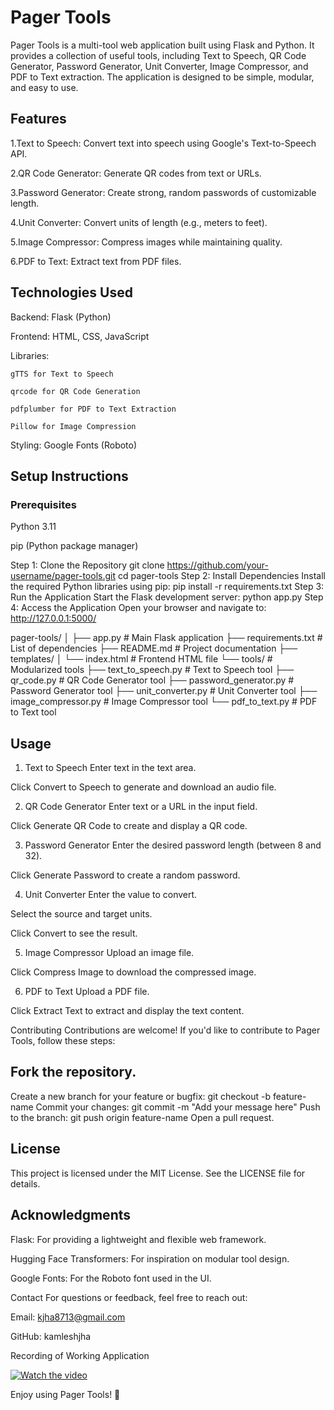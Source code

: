 # Pager Tools

Pager Tools is a multi-tool web application built using Flask and Python. It provides a collection of useful tools, including Text to Speech, QR Code Generator, Password Generator, Unit Converter, Image Compressor, and PDF to Text extraction. The application is designed to be simple, modular, and easy to use.

## Features

1.Text to Speech: Convert text into speech using Google's Text-to-Speech API.

2.QR Code Generator: Generate QR codes from text or URLs.

3.Password Generator: Create strong, random passwords of customizable length.

4.Unit Converter: Convert units of length (e.g., meters to feet).

5.Image Compressor: Compress images while maintaining quality.

6.PDF to Text: Extract text from PDF files.

## Technologies Used

Backend: Flask (Python)

Frontend: HTML, CSS, JavaScript

Libraries:

    gTTS for Text to Speech

    qrcode for QR Code Generation

    pdfplumber for PDF to Text Extraction

    Pillow for Image Compression

Styling: Google Fonts (Roboto)

## Setup Instructions
### Prerequisites
 Python 3.11

pip (Python package manager)

Step 1: Clone the Repository
git clone https://github.com/your-username/pager-tools.git
cd pager-tools
Step 2: Install Dependencies
Install the required Python libraries using pip:
pip install -r requirements.txt
Step 3: Run the Application
Start the Flask development server:
python app.py
Step 4: Access the Application
Open your browser and navigate to:
http://127.0.0.1:5000/

pager-tools/
│
├── app.py                  # Main Flask application
├── requirements.txt        # List of dependencies
├── README.md               # Project documentation
├── templates/
│   └── index.html          # Frontend HTML file
└── tools/                  # Modularized tools
    ├── text_to_speech.py   # Text to Speech tool
    ├── qr_code.py          # QR Code Generator tool
    ├── password_generator.py # Password Generator tool
    ├── unit_converter.py   # Unit Converter tool
    ├── image_compressor.py # Image Compressor tool
    └── pdf_to_text.py      # PDF to Text tool

## Usage
1. Text to Speech
Enter text in the text area.

Click Convert to Speech to generate and download an audio file.

2. QR Code Generator
Enter text or a URL in the input field.

Click Generate QR Code to create and display a QR code.

3. Password Generator
Enter the desired password length (between 8 and 32).

Click Generate Password to create a random password.

4. Unit Converter
Enter the value to convert.

Select the source and target units.

Click Convert to see the result.

5. Image Compressor
Upload an image file.

Click Compress Image to download the compressed image.

6. PDF to Text
Upload a PDF file.

Click Extract Text to extract and display the text content.

Contributing
Contributions are welcome! If you'd like to contribute to Pager Tools, follow these steps:

## Fork the repository.

Create a new branch for your feature or bugfix:
git checkout -b feature-name
Commit your changes:
git commit -m "Add your message here"
Push to the branch:
git push origin feature-name
Open a pull request.

## License
This project is licensed under the MIT License. See the LICENSE file for details.

## Acknowledgments
Flask: For providing a lightweight and flexible web framework.

Hugging Face Transformers: For inspiration on modular tool design.

Google Fonts: For the Roboto font used in the UI.

Contact
For questions or feedback, feel free to reach out:

Email: kjha8713@gmail.com

GitHub: kamleshjha

Recording of Working Application

[![Watch the video](https://img.youtube.com/vi/o3RwGcvxI_Y&t=10s/maxresdefault.jpg)](https://www.youtube.com/watch?v=o3RwGcvxI_Y&t=10s)


Enjoy using Pager Tools! 🚀